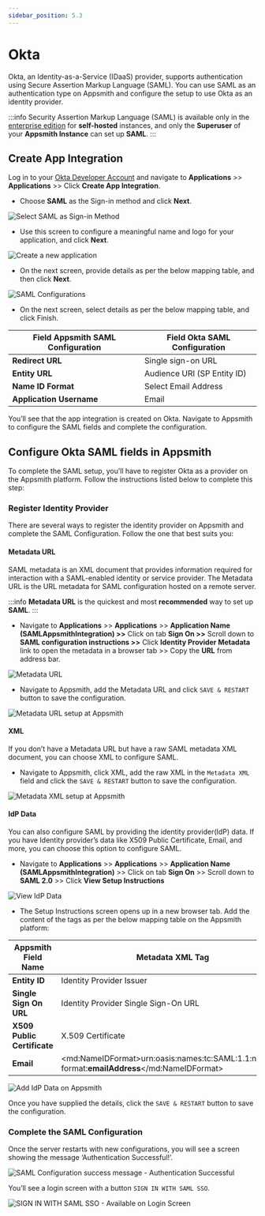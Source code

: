 ```yaml
---
sidebar_position: 5.3
---
```

# Okta

Okta, an Identity-as-a-Service (IDaaS) provider, supports authentication using Secure Assertion Markup Language (SAML). You can use SAML as an authentication type on Appsmith and configure the setup to use Okta as an identity provider.

:::info
Security Assertion Markup Language (SAML) is available only in the [enterprise edition](https://www.appsmith.com/pricing) for **self-hosted** instances, and only the **Superuser** of your **Appsmith Instance** can set up **SAML**.
:::

## Create App Integration

Log in to your [Okta Developer Account](https://developer.okta.com/) and navigate to **Applications** >> **Applications** >> Click **Create App Integration**.

<YoutubeEmbed videoId="4Tj2OEV-r10" title="How to create an app integration?" caption="How to create an app integration?"/>

* Choose **SAML** as the Sign-in method and click **Next**.

![Select SAML as Sign-in Method](/img/Okta-SAML-Sign-In-Methods.png)

* Use this screen to configure a meaningful name and logo for your application, and click **Next**.

![Create a new application](/img/Okta-SAML-Create-Application.png)

* On the next screen, provide details as per the below mapping table, and then click **Next**.

![SAML Configurations](/img/Okta-SAML-Configure-SAML.png)

* On the next screen, select details as per the below mapping table, and click Finish.

| **Field Appsmith SAML Configuration** | **Field Okta SAML Configuration** |
| ------------------------------------- | --------------------------------- |
| **Redirect URL**                      | Single sign-on URL                |
| **Entity URL**                        | Audience URI (SP Entity ID)       |
| **Name ID Format**                    | Select Email Address              |
| **Application Username**              | Email                             |

You’ll see that the app integration is created on Okta. Navigate to Appsmith to configure the SAML fields and complete the configuration.

## Configure Okta SAML fields in Appsmith

To complete the SAML setup, you’ll have to register Okta as a provider on the Appsmith platform. Follow the instructions listed below to complete this step:

### Register Identity Provider

There are several ways to register the identity provider on Appsmith and complete the SAML Configuration. Follow the one that best suits you:

#### Metadata URL

SAML metadata is an XML document that provides information required for interaction with a SAML-enabled identity or service provider. The Metadata URL is the URL metadata for SAML configuration hosted on a remote server.

:::info
**Metadata URL** is the quickest and most **recommended** way to set up **SAML**.
:::

* Navigate to **Applications** >> **Applications** >> **Application Name (SAMLAppsmithIntegration) >>** Click on tab **Sign On >>** Scroll down to **SAML configuration instructions >>** Click **Identity Provider Metadata** link to open the metadata in a browser tab >> Copy the **URL** from address bar.

![Metadata URL](/img/Okta-SAML-Configure-Metadata-URL.png)

* Navigate to Appsmith, add the Metadata URL and click `SAVE & RESTART` button to save the configuration.

![Metadata URL setup at Appsmith](/img/Appsmith-Admin-Settings-Authentication-SAML-Metadata-URL.png)

#### XML

If you don’t have a Metadata URL but have a raw SAML metadata XML document, you can choose XML to configure SAML.

* Navigate to Appsmith, click XML, add the raw XML in the `Metadata XML` field and click the `SAVE & RESTART` button to save the configuration.

![Metadata XML setup at Appsmith](/img/Appsmith-Admin-Settings-Authentication-SAML-XML.png)

#### IdP Data

You can also configure SAML by providing the identity provider(IdP) data. If you have Identity provider’s data like X509 Public Certificate, Email, and more, you can choose this option to configure SAML.

* Navigate to **Applications** >> **Applications** >> **Application Name (SAMLAppsmithIntegration)** >> Click on tab **Sign On** >> Scroll down to **SAML 2.0** >> Click **View Setup Instructions**

![View IdP Data](/img/Okta-SAML-Register-Provider-IdpData.png)

* The Setup Instructions screen opens up in a new browser tab. Add the content of the tags as per the below mapping table on the Appsmith platform:

| **Appsmith Field Name**     | **Metadata XML Tag**                                                                            |
| --------------------------- | ----------------------------------------------------------------------------------------------- |
| **Entity ID**               | Identity Provider Issuer                                                                        |
| **Single Sign On URL**      | Identity Provider Single Sign-On URL                                                            |
| **X509 Public Certificate** | X.509 Certificate                                                                               |
| **Email**                   | \<md:NameIDFormat>urn:oasis:names:tc:SAML:1.1:nameid-format:**emailAddress**\</md:NameIDFormat> |

![Add IdP Data on Appsmith](/img/Appsmith-Admin-Settings-Authentication-SAML-IdP-Data.png)

Once you have supplied the details, click the `SAVE & RESTART` button to save the configuration.

### Complete the SAML Configuration

Once the server restarts with new configurations, you will see a screen showing the message ‘Authentication Successful!’.

![SAML Configuration success message - Authentication Successful](/img/Appsmith-SAML-Authentication-Successful.png)

You’ll see a login screen with a button `SIGN IN WITH SAML SSO`.

![SIGN IN WITH SAML SSO - Available on Login Screen](/img/Appsmith-Login-Screen-Shows-SAML.png)
